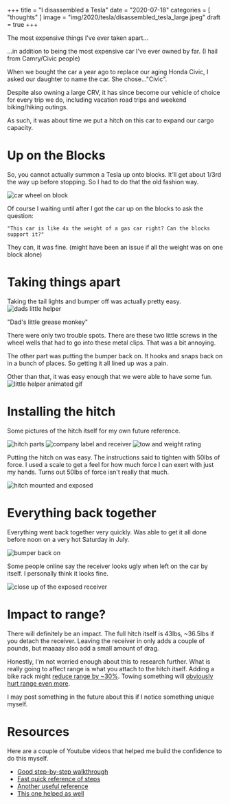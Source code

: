 +++
title = "I disassembled a Tesla"
date = "2020-07-18"
categories = [ "thoughts" ]
image = "img/2020/tesla/disassembled_tesla_large.jpeg"
draft = true
+++

The most expensive things I've ever taken apart...
<!--more-->

...in addition to being the most expensive car I've ever owned by far. (I hail from Camry/Civic people)

When we bought the car a year ago to replace our aging Honda Civic, I asked our daughter to name the car. She chose..."Civic".

Despite also owning a large CRV, it has since become our vehicle of choice for every trip we do, including vacation road trips and weekend biking/hiking outings.

As such, it was about time we put a hitch on this car to expand our cargo capacity.

# Up on the Blocks

So, you cannot actually summon a Tesla up onto blocks. It'll get about 1/3rd the way up before stopping. So I had to do that the old fashion way.

![car wheel on block](/img/2020/tesla/up_on_blocks.jpeg)

Of course I waiting until after I got the car up on the blocks to ask the question:

    "This car is like 4x the weight of a gas car right? Can the blocks support it?"

They can, it was fine. (might have been an issue if all the weight was on one block alone)

# Taking things apart

Taking the tail lights and bumper off was actually pretty easy.
![dads little helper](/img/2020/tesla/little_helper.jpeg)

"Dad's little grease monkey"

There were only two trouble spots. There are these two little screws in the wheel wells that had to go into these metal clips. That was a bit annoying.

The other part was putting the bumper back on. It hooks and snaps back on in a bunch of places. So getting it all lined up was a pain. 

Other than that, it was easy enough that we were able to have some fun.
![little helper animated gif](/img/2020/tesla/dads_grease_monkey.gif)

# Installing the hitch

Some pictures of the hitch itself for my own future reference.

![hitch parts](/img/2020/tesla/hitch_kit.jpeg)
![company label and receiver](/img/2020/tesla/hitch_label_closeup.jpeg)
![tow and weight rating](/img/2020/tesla/hitch_weight_specs.jpeg)

Putting the hitch on was easy. The instructions said to tighten with 50lbs of force. I used a scale to get a feel for how much force I can exert with just my hands. Turns out 50lbs of force isn't really that much.

![hitch mounted and exposed](/img/2020/tesla/hitch_mounted.jpeg)

# Everything back together

Everything went back together very quickly. Was able to get it all done before noon on a very hot Saturday in July.

![bumper back on](/img/2020/tesla/bumper_back_on.jpeg)

Some people online say the receiver looks ugly when left on the car by itself. I personally think it looks fine.

![close up of the exposed receiver](/img/2020/tesla/under_car.jpeg)

# Impact to range?

There will definitely be an impact. The full hitch itself is 43lbs, ~36.5lbs if you detach the receiver. Leaving the receiver in only adds a couple of pounds, but maaaay also add a small amount of drag. 

Honestly, I'm not worried enough about this to research further. What is really going to affect range is what you attach to the hitch itself. Adding a bike rack might [reduce range by ~30%](https://forums.tesla.com/forum/forums/hitch-installation-impact-range-updated-101513). Towing something will [obviously hurt range even more](https://insideevs.com/news/404005/video-tesla-model-3-towing-range-test/).

I may post something in the future about this if I notice something unique myself.

# Resources
Here are a couple of Youtube videos that helped me build the confidence to do this myself.

* [Good step-by-step walkthrough](https://youtu.be/KzG2j4QWIJA?t=237)
* [Fast quick reference of steps](https://youtu.be/nDtgQYxkpxY?t=39)
* [Another useful reference](https://youtu.be/ksU6Ii668Qk)
* [This one helped as well](https://youtu.be/L9kT8cNF8wQ)

